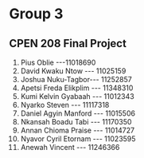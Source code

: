 # Group 3
## CPEN 208 Final Project
1. Pius Oblie ---11018690 
2. David Kwaku Ntow --- 11025159
3. Joshua Nuku-Tagbor--- 11252857
4. Apetsi Freda Elikplim --- 11348310
5. Kumi Kelvin Gyabaah --- 11012343
6. Nyarko Steven --- 11117318
7. Daniel Agyin Manford --- 11015506
8. Nkansah Boadu Tabi --- 11170350
9. Annan Chioma Praise --- 11014727
10. Nyavor Cyril Etornam --- 11023595
11. Anewah Vincent --- 11246366

